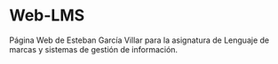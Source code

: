 # Web-LMS
Página Web de Esteban García Villar para la asignatura de Lenguaje de marcas y sistemas de gestión de información.
